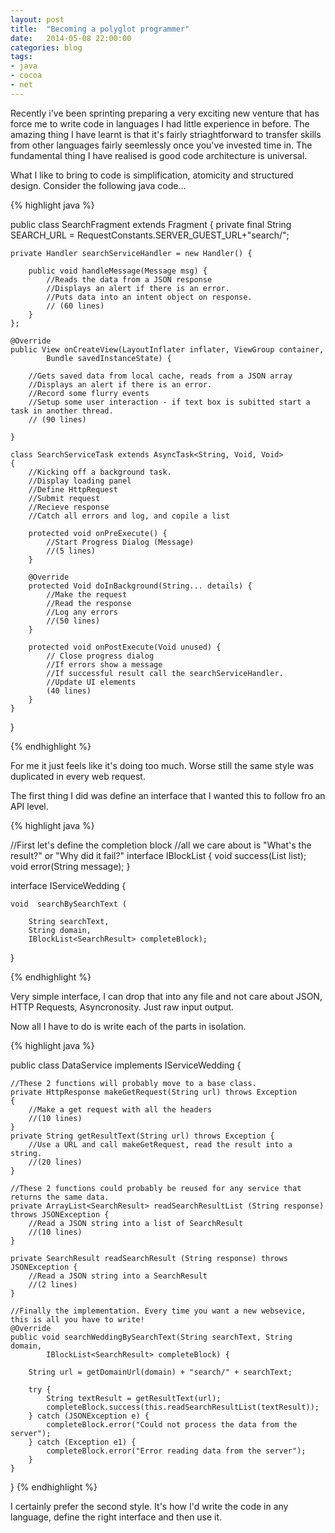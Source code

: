 ```yaml
---
layout: post
title:  "Becoming a polyglot programmer"
date:   2014-05-08 22:00:00
categories: blog
tags: 
- java
- cocoa
- net
---
```


Recently i've been sprinting preparing a very exciting new venture that has force me to write code in languages I had little experience in before. The amazing thing I have learnt is that it's fairly striaghtforward to transfer skills from other languages fairly seemlessly once you've invested time in. The fundamental thing I have realised is good code architecture is universal.

What I like to bring to code is simplification, atomicity and structured design. Consider the following java code...

{% highlight java %}

public class SearchFragment extends Fragment {
	private final String SEARCH_URL = RequestConstants.SERVER_GUEST_URL+"search/";
	
	private Handler searchServiceHandler = new Handler() {

		public void handleMessage(Message msg) {
            //Reads the data from a JSON response
            //Displays an alert if there is an error.
			//Puts data into an intent object on response. 
            // (60 lines)
        }
	};
	
	@Override
	public View onCreateView(LayoutInflater inflater, ViewGroup container,
			Bundle savedInstanceState) {
        
        //Gets saved data from local cache, reads from a JSON array
        //Displays an alert if there is an error.
        //Record some flurry events
        //Setup some user interaction - if text box is subitted start a task in another thread.
        // (90 lines)    
            
	}
    
	class SearchServiceTask extends AsyncTask<String, Void, Void>
	{
        //Kicking off a background task.
        //Display loading panel
        //Define HttpRequest
        //Submit request
        //Recieve response
        //Catch all errors and log, and copile a list

		protected void onPreExecute() {
			//Start Progress Dialog (Message)
            //(5 lines)
		}
        
		@Override
		protected Void doInBackground(String... details) {
            //Make the request
            //Read the response
            //Log any errors
            //(50 lines)
		}

		protected void onPostExecute(Void unused) {
			// Close progress dialog
            //If errors show a message
			//If successful result call the searchServiceHandler.
            //Update UI elements
            (40 lines)
		}
	}
}

{% endhighlight %}

For me it just feels like it's doing too much. Worse still the same style was duplicated in every web request.

The first thing I did was define an interface that I wanted this to follow fro an API level.

{% highlight java %}

//First let's define the completion block
//all we care about is "What's the result?" or "Why did it fail?" 
interface IBlockList<listType> {
	void success(List<listType> list);
	void error(String message);
}

interface IServiceWedding {
	
	void  searchBySearchText (
        
        String searchText, 
        String domain, 
        IBlockList<SearchResult> completeBlock);
	
}

{% endhighlight %}

Very simple interface, I can drop that into any file and not care about JSON, HTTP Requests, Asyncronosity. Just raw input output.

Now all I have to do is write each of the parts in isolation.


{% highlight java %}

public class DataService implements IServiceWedding {
	
    //These 2 functions will probably move to a base class.
	private HttpResponse makeGetRequest(String url) throws Exception 
	{
		//Make a get request with all the headers
        //(10 lines)
	}
	private String getResultText(String url) throws Exception {
		//Use a URL and call makeGetRequest, read the result into a string.
        //(20 lines)
	}
	
    //These 2 functions could probably be reused for any service that returns the same data.
	private ArrayList<SearchResult> readSearchResultList (String response) throws JSONException {
		//Read a JSON string into a list of SearchResult
        //(10 lines)
	}
	
	private SearchResult readSearchResult (String response) throws JSONException {
		//Read a JSON string into a SearchResult
        //(2 lines)
	}
	
    //Finally the implementation. Every time you want a new websevice, this is all you have to write!
	@Override
	public void searchWeddingBySearchText(String searchText, String domain,
			IBlockList<SearchResult> completeBlock) {
            
        String url = getDomainUrl(domain) + "search/" + searchText;
		
		try {
			String textResult = getResultText(url);
			completeBlock.success(this.readSearchResultList(textResult));
		} catch (JSONException e) {
			completeBlock.error("Could not process the data from the server");
		} catch (Exception e1) {
			completeBlock.error("Error reading data from the server");
		}
	}
}
{% endhighlight %}

I certainly prefer the second style. It's how I'd write the code in any language, define the right interface and then use it.

